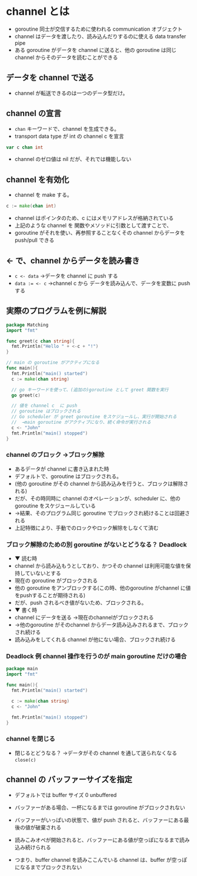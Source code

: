 # channel とは
* goroutine 同士が交信するために使われる communication オブジェクト
* channel はデータを渡したり、読み込んだりするのに使える data transfer pipe
* ある goroutine がデータを channel に送ると、他の goroutine は同じ channel からそのデータを読むことができる



## データを channel で送る
* channel が転送できるのは一つのデータ型だけ。



## channel の宣言
* `chan` キーワードで、channel を生成できる。
* transport data type が int の channel c を宣言   
```go
var c chan int
```
* channel のゼロ値は nil だが、それでは機能しない

## channel を有効化
* channel を make する。
```go
c := make(chan int)
```
* channel はポインタのため、c にはメモリアドレスが格納されている
* 上記のような channel を 関数やメソッドに引数として渡すことで、
* goroutine がそれを使い、再参照することなくその channel からデータをpush/pull できる




## <- で、channel からデータを読み書き
* `c <- data`  →データを channel に push する
* `data := <- c` →channel c から データを読み込んで、データを変数に push する




## 実際のプログラムを例に解説
```go
package Matching
import "fmt"

func greet(c chan string){
  fmt.Println("Hello " + <-c + "!")
}

// main の goroutine がアクティブになる
func main(){
  fmt.Println("main() started")
  c := make(chan string)

  // go キーワードを使って、(追加の)goroutine として greet 関数を実行
  go greet(c)

  // 値を channel c  に push
  // goroutine はブロックされる
  // Go scheduler が greet goroutine をスケジュールし、実行が開始される
  //  →main goroutine がアクティブになり、続く命令が実行される
  c <- "John"
  fmt.Println("main() stopped")
}
```





### channel のブロック →ブロック解除
* あるデータが channel に書き込まれた時
* デフォルトで、goroutine はブロックされる。
* (他の goroutine がその channel から読み込みを行うと、ブロックは解除される)
* だが、その時同時に channel のオペレーションが、scheduler に、他の goroutine をスケジュールしている
* →結果、そのプログラム同じ goroutine でブロックされ続けることは回避される
* 上記特徴により、手動でのロックやロック解除をしなくて済む


### ブロック解除のための別 goroutine がないとどうなる？  Deadlock
* ▼ 読む時
* channel から読み込もうとしており、かつその channel は利用可能な値を保持していないとする
* 現在の goroutine がブロックされる
* 他の goroutine をアンブロックする(この時、他のgoroutine がchannel に値をpushすることが期待される)
* だが、push されるべき値がないため、ブロックされる。
* ▼ 書く時
* channel にデータを送る →現在のchannelがブロックされる
* →他のgoroutine がそのchannel からデータ読み込みされるまで、ブロックされ続ける
* 読み込みをしてくれる channel が他にない場合、ブロックされ続ける

### Deadlock 例 channel 操作を行うのが main goroutine だけの場合
```go
package main
import "fmt"

func main(){
  fmt.Println("main() started")

  c := make(chan string)
  c <- "John"

  fmt.Println("main() stopped")
}
```



### channel を閉じる
* 閉じるとどうなる？ →データがその channel を通して送られなくなる
`close(c)`


## channel の バッファーサイズを指定
* デフォルトでは buffer サイズ 0 unbuffered
* バッファーがある場合、一杯になるまでは goroutine がブロックされない
* バッファーがいっぱいの状態で、値が push されると、バッファーにある最後の値が破棄される

* 読みこみオペが開始されると、バッファーにある値が空っぽになるまで読み込み続けられる
* つまり、buffer channel を読みここんでいる channel は、buffer が空っぽになるまでブロックされない
